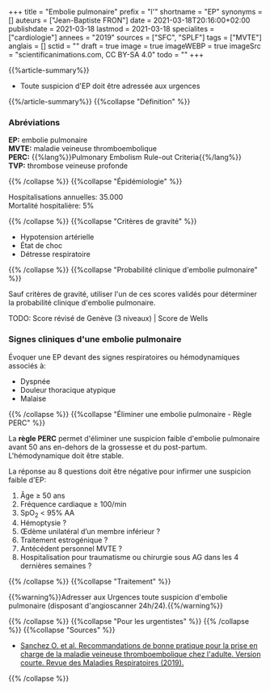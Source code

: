 +++
title = "Embolie pulmonaire"
prefix = "l'"
shortname = "EP"
synonyms = []
auteurs = ["Jean-Baptiste FRON"]
date = 2021-03-18T20:16:00+02:00
publishdate = 2021-03-18
lastmod = 2021-03-18
specialites = ["cardiologie"]
annees = "2019"
sources = ["SFC", "SPLF"]
tags = ["MVTE"]
anglais = []
sctid = ""
draft = true
image = true
imageWEBP = true
imageSrc = "scientificanimations.com, CC BY-SA 4.0"
todo = ""
+++

{{%article-summary%}}

- Toute suspicion d'EP doit être adressée aux urgences

{{%/article-summary%}}
{{%collapse "Définition" %}}

### Abréviations

**EP:** embolie pulmonaire  
**MVTE:** maladie veineuse thromboembolique  
**PERC:** {{%lang%}}Pulmonary Embolism Rule-out Criteria{{%/lang%}}  
**TVP:** thrombose veineuse profonde

{{% /collapse %}}
{{%collapse "Épidémiologie" %}}

Hospitalisations annuelles: 35.000  
Mortalité hospitalière: 5%

{{% /collapse %}}
{{%collapse "Critères de gravité" %}}

- Hypotension artérielle
- État de choc
- Détresse respiratoire

{{% /collapse %}}
{{%collapse "Probabilité clinique d'embolie pulmonaire" %}}

Sauf critères de gravité, utiliser l'un de ces scores validés pour déterminer la probabilité clinique d'embolie pulmonaire.

TODO: Score révisé de Genève (3 niveaux) | Score de Wells

### Signes cliniques d'une embolie pulmonaire

Évoquer une EP devant des signes respiratoires ou hémodynamiques associés à:

- Dyspnée
- Douleur thoracique atypique
- Malaise

{{% /collapse %}}
{{%collapse "Éliminer une embolie pulmonaire - Règle PERC" %}}

La **règle PERC** permet d'éliminer une suspicion faible d'embolie pulmonaire avant 50 ans en-dehors de la grossesse et du post-partum.  
L'hémodynamique doit être stable.

La réponse au 8 questions doit être négative pour infirmer une suspicion faible d'EP:

1. Âge ≥ 50 ans
2. Fréquence cardiaque ≥ 100/min
3. SpO<sub>2</sub> < 95% AA
4. Hémoptysie ?
5. Œdème unilatéral d’un membre inférieur ?
6. Traitement estrogénique ?
7. Antécédent personnel MVTE ?
8. Hospitalisation pour traumatisme ou chirurgie sous AG dans les 4 dernières semaines ?

{{% /collapse %}}
{{%collapse "Traitement" %}}

{{%warning%}}Adresser aux Urgences toute suspicion d'embolie pulmonaire (disposant d'angioscanner 24h/24).{{%/warning%}}

{{% /collapse %}}
{{%collapse "Pour les urgentistes" %}}
{{% /collapse %}}
{{%collapse "Sources" %}}

- [Sanchez O. et al. Recommandations de bonne pratique pour la prise en charge de la maladie veineuse thromboembolique chez l'adulte. Version courte. Revue des Maladies Respiratoires (2019).](https://doi.org/10.1016/j.rmr.2019.01.003)

{{% /collapse %}}
